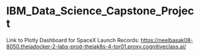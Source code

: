 # IBM_Data_Science_Capstone_Project



Link to Plotly Dashboard for SpaceX Launch Records:  https://neelbasak08-8050.theiadocker-2-labs-prod-theiak8s-4-tor01.proxy.cognitiveclass.ai/
